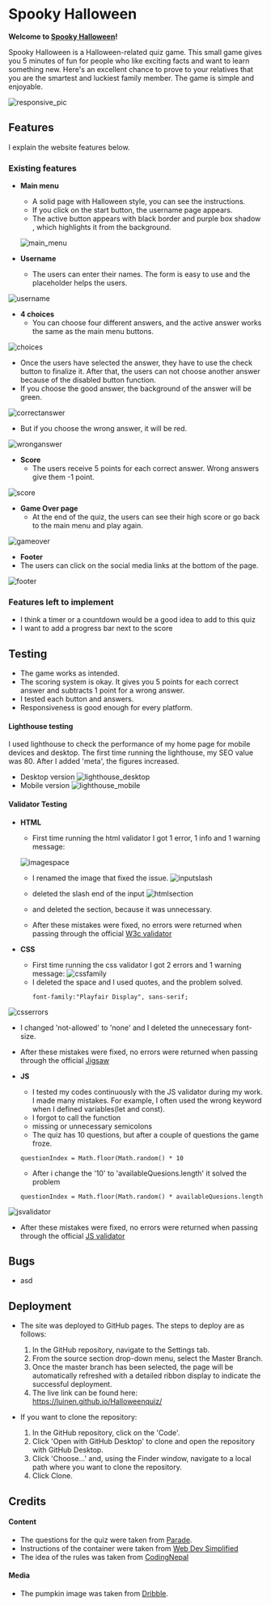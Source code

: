 # Spooky Halloween
  

**Welcome to [Spooky Halloween](https://luinen.github.io/Halloweenquiz/)!**
  

Spooky Halloween is a Halloween-related quiz game. This small game gives you 5 minutes of fun for people who like exciting facts and want to learn something new. Here's an excellent chance to prove to your relatives that you are the smartest and luckiest family member.  The game is simple and enjoyable. 

![responsive_pic](assets/images/amiresponsive.png)

## Features

I explain the website features below.

### **Existing features**
  

- **Main menu**
  - A solid page with Halloween style, you can see the instructions. 
  - If you click on the start button, the username page appears.
  - The active button appears with black border and purple box shadow , which highlights it from the background.

  ![main_menu](assets/images/main_menu.png)

- **Username**
  - The users can enter their names. The form is easy to use and the placeholder helps the users.  

![username](assets/images/username.png)

- **4 choices**
  - You can choose four different answers, and the active answer works the same as the main menu buttons.

![choices](assets/images/choices.png)
  - Once the users have selected the answer, they have to use the check button to finalize it. After that, the users can not choose another answer because of the disabled button function.
  - If you choose the good answer, the background of the answer will be green.
  
![correctanswer](assets/images/correctanswer.png)

  - But if you choose the wrong answer, it will be red.

![wronganswer](assets/images/wronganswer.png)


- **Score**
  - The users receive 5 points for each correct answer. Wrong answers give them -1 point.

![score](assets/images/score.png)

- **Game Over page**
  - At the end of the quiz, the users can see their high score or go back to the main menu and play again. 

![gameover](assets/images/game_over.png)

 - **Footer**
  - The users can click on the social media links at the bottom of the page.

![footer](assets/images/footer.png)

### **Features left to implement**
- I think a timer or a countdown would be a good idea to add to this quiz
- I want to add a progress bar next to the score

## Testing

  - The game works as intended. 
  - The scoring system is okay. It gives you 5 points for each correct answer and subtracts 1 point for a wrong answer.
  - I tested each button and answers.
  - Responsiveness is good enough for every platform. 

#### **Lighthouse testing**

I used lighthouse to check the performance of my home page for mobile devices and desktop. The first time running the lighthouse, my SEO value was 80. After I added 'meta', the figures increased.
- Desktop version
![lighthouse_desktop](assets/images/lighthousedesktop.png)
- Mobile version
 ![lighthouse_mobile](assets/images/lighthousemobile.png)

#### **Validator Testing**

- **HTML**
  - First time running the html validator I got 1 error, 1 info and 1 warning message: 

  ![imagespace](assets/images/htmlimagespace.png)
  - I renamed the image that fixed the issue.
  ![inputslash](assets/images/htmlinputslash.png)
  - deleted the slash end of the input
  ![htmlsection](assets/images/htmlsection.png)
  - and deleted the section, because it was unnecessary.

  - After these mistakes were fixed, no errors were returned when passing through the official [W3c validator](https://validator.w3.org/)
- **CSS**

  - First time running the css validator I got 2 errors and 1 warning message: 
![cssfamily](assets/images/cssfamilynames.png)
  - I deleted the space and I used quotes, and the problem solved.
    ```
    font-family:"Playfair Display", sans-serif;
    ```
    
![csserrors](assets/images/csserrors.png)
  - I changed 'not-allowed' to 'none' and I deleted the unnecessary font-size.

  - After these mistakes were fixed, no errors were returned when passing through the official [Jigsaw](https://jigsaw.w3.org/)


- **JS**
  - I tested my codes continuously with the JS validator during my work. I made many mistakes. For example, I often used the wrong keyword when I defined variables(let and const).
  - I forgot to call the function
  - missing or unnecessary semicolons
  - The quiz has 10 questions, but after a couple of questions the game froze. 
  ```
  questionIndex = Math.floor(Math.random() * 10
  ```
  - After i change the '10' to 'availableQuesions.length' it solved the problem

  ```
  questionIndex = Math.floor(Math.random() * availableQuesions.length
  ```


![jsvalidator](assets/images/jsvalidator.png)
  - After these mistakes were fixed, no errors were returned when passing through the official [JS validator](https://jshint.com/)

## Bugs

- asd

## Deployment  

- The site was deployed to GitHub pages. The steps to deploy are as follows: 
  1. In the GitHub repository, navigate to the Settings tab.
  2. From the source section drop-down menu, select the Master Branch.
  3. Once the master branch has been selected, the page will be automatically refreshed with a detailed ribbon display to indicate the successful deployment.
  4. The live link can be found here: https://luinen.github.io/Halloweenquiz/

- If you want to clone the repository:
  1. In the GitHub repository, click on the 'Code'.
  2. Click 'Open with GitHub Desktop' to clone and open the repository with GitHub Desktop.
  3. Click 'Choose...' and, using the Finder window, navigate to a local path where you want to clone the repository. 
  4. Click Clone.  


## Credits

#### Content

- The questions for the quiz were taken from [Parade](https://parade.com/1066846/jessicasager/halloween-trivia/).
- Instructions of the container were taken from  [Web Dev Simplified](https://www.youtube.com/c/WebDevSimplified)
- The idea of the rules was taken from [CodingNepal](https://www.youtube.com/c/CodingNepal)

#### Media 

- The pumpkin image was taken from [Dribble](https://dribbble.com/). 
